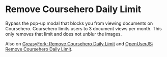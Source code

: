 # Remove Coursehero Daily Limit

Bypass the pop-up modal that blocks you from viewing documents on Coursehero. Coursehero limits users to 3 document views per month. This only removes that limit and does not unblur the images.
 
 Also on [GreasyFork: Remove Coursehero Daily Limit](https://greasyfork.org/en/scripts/373078-remove-coursehero-daily-limit) and [OpenUserJS: Remove Coursehero Daily Limit](https://openuserjs.org/scripts/luigi/Remove_Coursehero_Daily_Limit).
